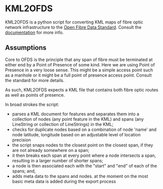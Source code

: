 # KML2OFDS

KML2OFDS is a python script for converting KML maps of fibre optic network infrastructure to the [Open Fibre Data Standard][ofds-repo].  Consult the [documentation][ofds-docs] for more info.

## Assumptions

Core to OFDS is the principle that any span of fibre must be terminated at either end by a Point of Presence of some kind.  Here we are using Point of Presence in a very loose sense.  This might be a simple access point such as a manhole or it might be a full point of presence access point. Consult the standard for more details.

As such, KML2OFDS expects a KML file that contains both fibre optic routes as well as points of presence.

In broad strokes the script:

* parses a KML document for features and separates them into a collection of nodes (any point feature in the KML) and spans (any LineString or collection of LineStrings) in the KML;
* checks for duplicate nodes based on a combination of node 'name' and node latitude, longitude based on an adjustable level of location precision
* the script snaps nodes to the closest point on the closest span, if they are not already somewhere on a span;
* it then breaks each span at every point where a node intersects a span, resulting in a larger number of shorter spans;
* a node is then associated each with the "start" and "end" of each of the spans; and,
* adds meta data to the spans and nodes. at the moment on the most basic meta data is added during the export process

[ofds-repo]: <https://github.com/Open-Telecoms-Data/open-fibre-data-standard>
[ofds-docs]: <https://open-fibre-data-standard.readthedocs.io/en/latest/reference/schema.html>
